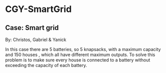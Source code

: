 # CGY-SmartGrid
## Case: Smart grid
By: Christos, Gabriel & Yanick

In this case there are 5 batteries, so 5 knapsacks, with a maximum capacity and 150 houses
, which all have different maximum outputs. To solve this problem is to make sure every house is connected
to a battery without exceeding the capacity of each battery. 